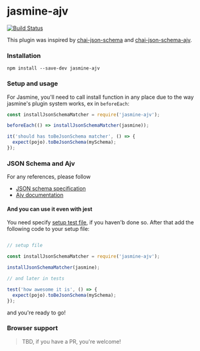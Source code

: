 # jasmine-ajv

[![Build Status](https://travis-ci.org/maxmalov/jasmine-ajv.svg?branch=master)](https://travis-ci.org/maxmalov/jasmine-ajv)

This plugin was inspired by [chai-json-schema](http://chaijs.com/plugins/chai-json-schema/) and [chai-json-schema-ajv](http://chaijs.com/plugins/chai-json-schema-ajv/).

### Installation

```
npm install --save-dev jasmine-ajv
```

### Setup and usage

For Jasmine, you'll need to call install function in any place due to the way jasmine's plugin system works, ex in `beforeEach`:

```js
const installJsonSchemaMatcher = require('jasmine-ajv');

beforeEach(() => installJsonSchemaMatcher(jasmine));

it('should has toBeJsonSchema matcher', () => {
  expect(pojo).toBeJsonSchema(mySchema);
});
```

### JSON Schema and Ajv

For any references, please follow

- [JSON schema specification](http://json-schema.org/)
- [Ajv documentation](https://github.com/epoberezkin/ajv)

#### And you can use it even with jest

You need specify [setup test file](https://facebook.github.io/jest/docs/configuration.html#setuptestframeworkscriptfile-string), if you haven'b done so. After that add the following code to your setup file:

```js

// setup file

const installJsonSchemaMatcher = require('jasmine-ajv');

installJsonSchemaMatcher(jasmine);

// and later in tests

test('how awesome it is', () => {
  expect(pojo).toBeJsonSchema(mySchema);
});
```

and you're ready to go!

### Browser support

> TBD, if you have a PR, you're welcome!
